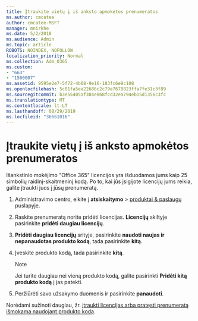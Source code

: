 ```yaml
---
title: Įtraukite vietų į iš anksto apmokėtos prenumeratos
ms.author: cmcatee
author: cmcatee-MSFT
manager: mnirkhe
ms.date: 5/2/2018
ms.audience: Admin
ms.topic: article
ROBOTS: NOINDEX, NOFOLLOW
localization_priority: Normal
ms.collection: Adm_O365
ms.custom:
- "663"
- "1500007"
ms.assetid: 9595e2e7-5f72-4b08-9e16-183fc6e9c108
ms.openlocfilehash: 5c01fa5ea22686c2c79e7678823ffa7fe31c3f89
ms.sourcegitcommit: b3e55405af384e868fcd32ea794eb15d1356c3fc
ms.translationtype: MT
ms.contentlocale: lt-LT
ms.lasthandoff: 08/29/2019
ms.locfileid: "36661016"
---
```

# <a name="add-seats-to-a-prepaid-subscription"></a>Įtraukite vietų į iš anksto apmokėtos prenumeratos

Išankstinio mokėjimo "Office 365" licencijos yra išduodamos jums kaip 25 simbolių raidinį-skaitmeninį kodą. Po to, kai jūs įsigijote licencijų jums reikia, galite įtraukti juos į jūsų prenumeratą. 

1. Administravimo centro, eikite į **atsiskaitymo** > [produktai & paslaugų](https://go.microsoft.com/fwlink/p/?linkid=842054) puslapyje.

2. Raskite prenumeratą norite pridėti licencijas. **Licencijų** skiltyje pasirinkite **pridėti daugiau licencijų**.

3. **Pridėti daugiau licencijų** srityje, pasirinkite **naudoti naujas ir nepanaudotas produkto kodą**, tada pasirinkite **kitą**.

4. Įveskite produkto kodą, tada pasirinkite **kitą**.

    > [!NOTE]
    > Jei turite daugiau nei vieną produkto kodą, galite pasirinkti **Pridėti kitą produkto kodą** į jas patekti.

5. Peržiūrėti savo užsakymo duomenis ir pasirinkite **panaudoti**.

Norėdami sužinoti daugiau, žr. [įtraukti licencijas arba pratęsti prenumeratą išmokama naudojant produkto kodą](https://docs.microsoft.com/office365/admin/misc/add-licenses-using-product-key).